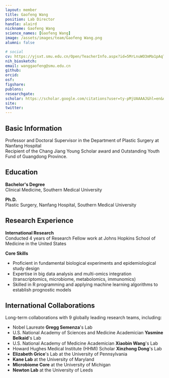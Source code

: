 ```yaml
---
layout: member
title: Gaofeng Wang
position: Lab Director
handle: alaird
nickname: Gaofeng Wang
science_names: [Gaofeng Wang]
image: /assets/images/team/Gaofeng Wang.png
alumni: false

# social
cv: https://yjsxt.smu.edu.cn/Open/TeacherInfo.aspx?id=5MrLnuWO3mMa1pAqT!KjsQ==
nih_biosketch:
email: wanggaofeng@smu.edu.cn
github: 
orcid: 
osf: 
figshare: 
publons:
researchgate: 
scholar: https://scholar.google.com/citations?user=ty-pMjUAAAAJ&hl=en&oi=ao
site:
twitter: 
---
```


## Basic Information
Professor and Doctoral Supervisor in the Department of Plastic Surgery at Nanfang Hospital  
Recipient of the Chang Jiang Young Scholar award and Outstanding Youth Fund of Guangdong Province.

## Education
**Bachelor's Degree**  
Clinical Medicine, Southern Medical University  

**Ph.D.**  
Plastic Surgery, Nanfang Hospital, Southern Medical University

## Research Experience
**International Research**  
Conducted 4 years of Research Fellow work at Johns Hopkins School of Medicine in the United States  

**Core Skills**  
- Proficient in fundamental biological experiments and epidemiological study design  
- Expertise in big data analysis and multi-omics integration (transcriptomics, microbiome, metabolomics, immunomics)  
- Skilled in R programming and applying machine learning algorithms to establish prognostic models

## International Collaborations
Long-term collaborations with 9 globally leading research teams, including:  
- Nobel Laureate **Gregg Semenza**'s Lab  
- U.S. National Academy of Sciences and Medicine Academician **Yasmine Belkaid**'s Lab  
- U.S. National Academy of Medicine Academician **Xiaobin Wang**'s Lab  
- Howard Hughes Medical Institute (HHMI) Scholar **Xinzhong Dong**'s Lab  
- **Elizabeth Grice**'s Lab at the University of Pennsylvania  
- **Kane Lab** at the University of Maryland  
- **Microbiome Core** at the University of Michigan  
- **Newton Lab** at the University of Leeds